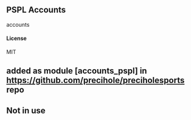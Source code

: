 ## PSPL Accounts

accounts

#### License

MIT

## added as module [accounts_pspl] in https://github.com/precihole/preciholesports repo
## Not in use

